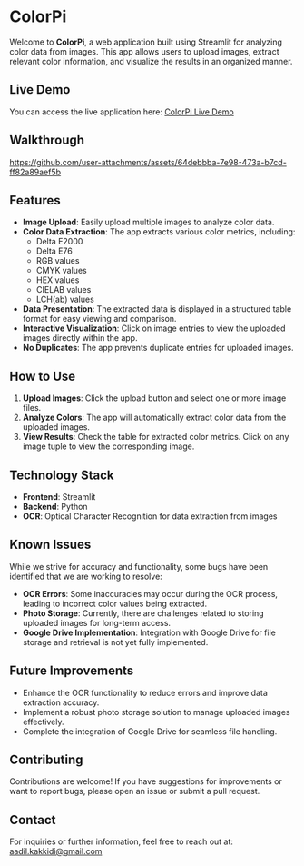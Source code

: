 # ColorPi

Welcome to **ColorPi**, a web application built using Streamlit for analyzing color data from images. This app allows users to upload images, extract relevant color information, and visualize the results in an organized manner.

## Live Demo

You can access the live application here: [ColorPi Live Demo](https://colorpi.streamlit.app/)

## Walkthrough

https://github.com/user-attachments/assets/64debbba-7e98-473a-b7cd-ff82a89aef5b

## Features

- **Image Upload**: Easily upload multiple images to analyze color data.
- **Color Data Extraction**: The app extracts various color metrics, including:
  - Delta E2000
  - Delta E76
  - RGB values
  - CMYK values
  - HEX values
  - CIELAB values
  - LCH(ab) values
- **Data Presentation**: The extracted data is displayed in a structured table format for easy viewing and comparison.
- **Interactive Visualization**: Click on image entries to view the uploaded images directly within the app.
- **No Duplicates**: The app prevents duplicate entries for uploaded images.

## How to Use

1. **Upload Images**: Click the upload button and select one or more image files.
2. **Analyze Colors**: The app will automatically extract color data from the uploaded images.
3. **View Results**: Check the table for extracted color metrics. Click on any image tuple to view the corresponding image.

## Technology Stack

- **Frontend**: Streamlit
- **Backend**: Python
- **OCR**: Optical Character Recognition for data extraction from images

## Known Issues

While we strive for accuracy and functionality, some bugs have been identified that we are working to resolve:

- **OCR Errors**: Some inaccuracies may occur during the OCR process, leading to incorrect color values being extracted.
- **Photo Storage**: Currently, there are challenges related to storing uploaded images for long-term access.
- **Google Drive Implementation**: Integration with Google Drive for file storage and retrieval is not yet fully implemented.

## Future Improvements

- Enhance the OCR functionality to reduce errors and improve data extraction accuracy.
- Implement a robust photo storage solution to manage uploaded images effectively.
- Complete the integration of Google Drive for seamless file handling.

## Contributing

Contributions are welcome! If you have suggestions for improvements or want to report bugs, please open an issue or submit a pull request.


## Contact

For inquiries or further information, feel free to reach out at: aadil.kakkidi@gmail.com
